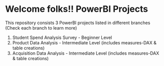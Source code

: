 # Welcome folks!! PowerBI Projects

This repository consists 3 PowerBI projects listed in different branches (Check each branch to learn more)
1. Student Spend Analysis Survey - Beginner Level
2. Product Data Analysis - Intermediate Level (includes measures-DAX & table creations)
3. Acquisition Data Analysis - Intermediate Level (includes measures-DAX & table creations)
